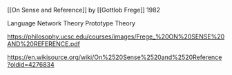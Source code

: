 [[On Sense and Reference]] by [[Gottlob Frege]] 1982

Language Network Theory
Prototype Theory

https://philosophy.ucsc.edu/courses/images/Frege_%20ON%20SENSE%20AND%20REFERENCE.pdf

https://en.wikisource.org/wiki/On%2520Sense%2520and%2520Reference?oldid=4276834
